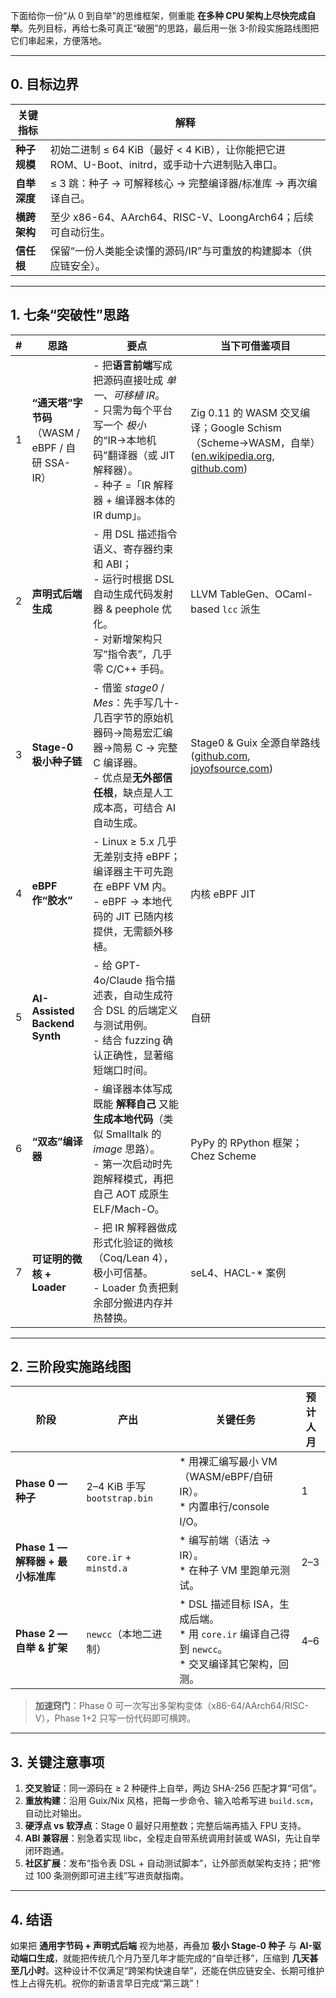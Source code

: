 下面给你一份“从 0 到自举”的思维框架，侧重能 **在多种 CPU 架构上尽快完成自举**。先列目标，再给七条可真正“破圈”的思路，最后用一张 3-阶段实施路线图把它们串起来，方便落地。

---

## 0. 目标边界

| 关键指标     | 解释                                                               |
| -------- | ---------------------------------------------------------------- |
| **种子规模** | 初始二进制 ≤ 64 KiB（最好 < 4 KiB），让你能把它进 ROM、U-Boot、initrd，或手动十六进制贴入串口。 |
| **自举深度** | ≤ 3 跳：种子 → 可解释核心 → 完整编译器/标准库 → 再次编译自己。                           |
| **横跨架构** | 至少 x86-64、AArch64、RISC-V、LoongArch64；后续可自动衍生。                    |
| **信任根**  | 保留“一份人类能全读懂的源码/IR”与可重放的构建脚本（供应链安全）。                              |

---

## 1. 七条“突破性”思路

| # | 思路                                        | 要点                                                                                                                   | 当下可借鉴项目                                                                                     |
| - | ----------------------------------------- | -------------------------------------------------------------------------------------------------------------------- | ------------------------------------------------------------------------------------------- |
| 1 | **“通天塔”字节码**<br>（WASM / eBPF / 自研 SSA-IR） | - 把**语言前端**写成把源码直接吐成 *单一、可移植 IR*。<br>- 只需为每个平台写一个 *极小* 的“IR→本地机码”翻译器（或 JIT 解释器）。<br>- 种子 =「IR 解释器 + 编译器本体的 IR dump」。 | Zig 0.11 的 WASM 交叉编译；Google Schism（Scheme→WASM，自举） ([en.wikipedia.org][1], [github.com][2]) |
| 2 | **声明式后端生成**                               | - 用 DSL 描述指令语义、寄存器约束和 ABI；<br>- 运行时根据 DSL 自动生成代码发射器 & peephole 优化。<br>- 对新增架构只写“指令表”，几乎零 C/C++ 手码。                   | LLVM TableGen、OCaml-based `lcc` 派生                                                          |
| 3 | **Stage-0 极小种子链**                         | - 借鉴 *stage0* / *Mes*：先手写几十-几百字节的原始机器码→简易宏汇编器→简易 C → 完整 C 编译器。<br>- 优点是**无外部信任根**，缺点是人工成本高，可结合 AI 自动生成。              | Stage0 & Guix 全源自举路线 ([github.com][3], [joyofsource.com][4])                                |
| 4 | **eBPF 作“胶水”**                            | - Linux ≥ 5.x 几乎无差别支持 eBPF；编译器主干可先跑在 eBPF VM 内。<br>- eBPF → 本地代码的 JIT 已随内核提供，无需额外移植。                                 | 内核 eBPF JIT                                                                                 |
| 5 | **AI-Assisted Backend Synth**             | - 给 GPT-4o/Claude 指令描述表，自动生成符合 DSL 的后端定义与测试用例。<br>- 结合 fuzzing 确认正确性，显著缩短端口时间。                                       | 自研                                                                                          |
| 6 | **“双态”编译器**                               | - 编译器本体写成既能 **解释自己** 又能 **生成本地代码**（类似 Smalltalk 的 *image* 思路）。<br>- 第一次启动时先跑解释模式，再把自己 AOT 成原生 ELF/Mach-O。            | PyPy 的 RPython 框架；Chez Scheme                                                               |
| 7 | **可证明的微核 + Loader**                       | - 把 IR 解释器做成形式化验证的微核（Coq/Lean 4），极小可信基。<br>- Loader 负责把剩余部分搬进内存并热替换。                                                 | seL4、HACL-\* 案例                                                                             |

---

## 2. 三阶段实施路线图

| 阶段                        | 产出                         | 关键任务                                                                       | 预计人月 |
| ------------------------- | -------------------------- | -------------------------------------------------------------------------- | ---- |
| **Phase 0 — 种子**          | 2–4 KiB 手写 `bootstrap.bin` | \* 用裸汇编写最小 VM（WASM/eBPF/自研 IR）。<br>\* 内置串行/console I/O。                    | 1    |
| **Phase 1 — 解释器 + 最小标准库** | `core.ir` + `minstd.a`     | \* 编写前端（语法 → IR）。<br>\* 在种子 VM 里跑单元测试。                                     | 2–3  |
| **Phase 2 — 自举 & 扩架**     | `newcc`（本地二进制）             | \* DSL 描述目标 ISA，生成后端。<br>\* 用 `core.ir` 编译自己得到 `newcc`。<br>\* 交叉编译其它架构，回测。 | 4–6  |

> **加速窍门**：Phase 0 可一次写出多架构变体（x86-64/AArch64/RISC-V），Phase 1+2 只写一份代码即可横跨。

---

## 3. 关键注意事项

1. **交叉验证**：同一源码在 ≥ 2 种硬件上自举，两边 SHA-256 匹配才算“可信”。
2. **重放构建**：沿用 Guix/Nix 风格，把每一步命令、输入哈希写进 `build.scm`，自动比对输出。
3. **硬浮点 vs 软浮点**：Stage 0 最好只用整数；完整后端再插入 FPU 支持。
4. **ABI 兼容层**：别急着实现 libc，全程走自带系统调用封装或 WASI，先让自举闭环跑通。
5. **社区扩展**：发布“指令表 DSL + 自动测试脚本”，让外部贡献架构支持；把“修过 100 条测例即可进主线”写进贡献指南。

---

## 4. 结语

如果把 **通用字节码 + 声明式后端** 视为地基，再叠加 **极小 Stage-0 种子** 与 **AI-驱动端口生成**，就能把传统几个月乃至几年才能完成的“自举迁移”，压缩到 **几天甚至几小时**。这种设计不仅满足“跨架构快速自举”，还能在供应链安全、长期可维护性上占得先机。祝你的新语言早日完成“第三跳”！

[1]: https://en.wikipedia.org/wiki/Zig_%28programming_language%29?utm_source=chatgpt.com "Zig (programming language)"
[2]: https://github.com/google/schism?utm_source=chatgpt.com "google/schism: A self-hosting Scheme to WebAssembly compiler"
[3]: https://github.com/oriansj/stage0?utm_source=chatgpt.com "oriansj/stage0: A set of minimal dependency bootstrap binaries"
[4]: https://joyofsource.com/guix-further-reduces-bootstrap-seed-to-25.html?utm_source=chatgpt.com "Guix Further Reduces Bootstrap Seed to 25% - joyofsource.com"
